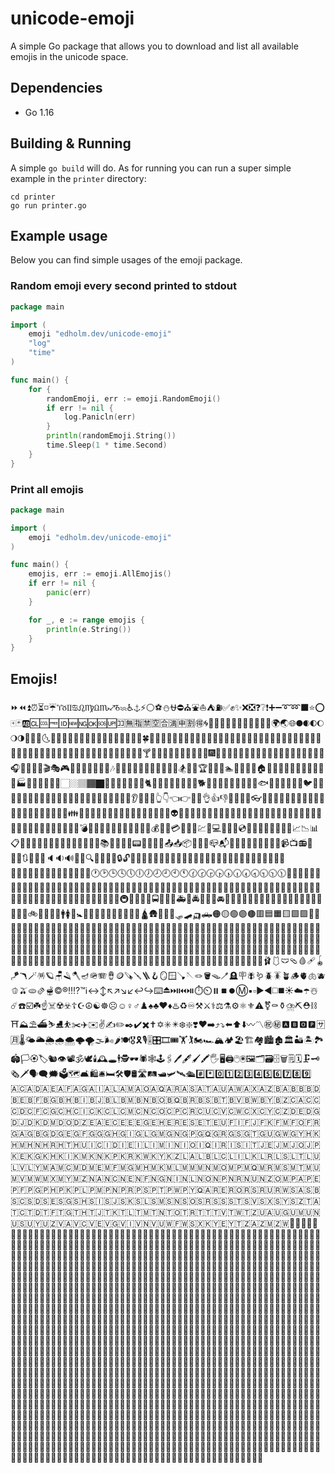 # unicode-emoji

A simple Go package that allows you to download and list all available emojis in the unicode space.

## Dependencies

* Go 1.16

## Building & Running

A simple `go build` will do. As for running you can run a super simple example in the `printer` directory:

```
cd printer
go run printer.go
```

## Example usage

Below you can find simple usages of the emoji package.

### Random emoji every second printed to stdout

```go
package main

import (
	emoji "edholm.dev/unicode-emoji"
	"log"
	"time"
)

func main() {
	for {
		randomEmoji, err := emoji.RandomEmoji()
		if err != nil {
			log.Panicln(err)
		}
		println(randomEmoji.String())
		time.Sleep(1 * time.Second)
	}
}

```

### Print all emojis

```go
package main

import (
	emoji "edholm.dev/unicode-emoji"
)

func main() {
	emojis, err := emoji.AllEmojis()
	if err != nil {
		panic(err)
	}

	for _, e := range emojis {
		println(e.String())
	}
}
```

## Emojis!
⏩⏪⏫⏰⏳◽☔♈♉♊♋♌♍♎♏♐♑♒♿⚓⚡⚪⚽⛄⛎⛔⛪⛲⛵⛺⛽✅✊✨❌❎❓❔❗➕➖➰➿⬛⭐⭕🀄🃏🆎🆑🆒🆓🆔🆕🆖🆗🆘🆙🈁🈚🈯🈲🈳🈴🈵🈸🈹🉐🌀🌁🌂🌃🌄🌅🌆🌇🌈🌉🌊🌋🌍🌏🌐🌑🌒🌓🌔🌖🌗🌙🌚🌛🌜🌝🌟🌭🌮🌰🌲🌴🌷🌸🌹🌺🌻🌼🌽🌾🌿🍀🍁🍂🍃🍄🍅🍆🍇🍈🍉🍋🍌🍍🍎🍐🍑🍒🍓🍔🍕🍖🍗🍘🍙🍚🍛🍜🍝🍞🍟🍠🍡🍢🍣🍤🍥🍦🍧🍨🍩🍪🍫🍬🍭🍮🍯🍰🍱🍲🍳🍴🍵🍶🍷🍸🍹🍺🍼🍾🎀🎁🎂🎃🎄🎅🎆🎇🎈🎉🎊🎋🎌🎍🎎🎏🎐🎑🎒🎠🎡🎢🎣🎤🎥🎦🎧🎨🎩🎪🎫🎬🎭🎮🎯🎰🎱🎲🎳🎴🎵🎶🎷🎸🎹🎺🎻🎼🎽🎾🎿🏀🏁🏂🏃🏅🏆🏇🏈🏉🏊🏏🏐🏑🏒🏠🏡🏢🏤🏥🏦🏧🏨🏩🏪🏫🏬🏭🏮🏯🏴🏸🏹🏺🏻🏼🏽🏾🏿🐀🐁🐂🐃🐄🐅🐆🐈🐉🐊🐌🐍🐏🐑🐓🐔🐕🐖🐗🐘🐙🐚🐛🐜🐝🐞🐟🐠🐡🐢🐣🐤🐥🐦🐧🐨🐪🐫🐬🐭🐮🐯🐰🐱🐲🐳🐴🐵🐶🐷🐸🐹🐺🐻🐼🐽👀👂👃👄👅👆👇👈👉👊👋👌👍👎👏👐👑👒👓👔👕👖👗👘👙👚👛👜👝👞👟👠👡👢👣👥👦👧👨👩👪👬👮👯👰👱👲👳👴👵👶👷👸👹👺👻👼👽👾👿💀💁💂💃💄💅💆💇💈💉💊💋💌💍💎💏💐💑💒💓💔💕💖💗💘💙💚💛💜💝💞💟💠💡💢💣💤💥💦💧💨💩💪💫💭💮💯💰💱💲💳💴💶💸💹💺💻💼💽💾💿📀📁📂📃📄📅📆📇📈📉📊📋📌📍📎📏📐📑📒📓📔📕📖📗📘📙📚📛📜📝📞📟📠📡📢📣📤📥📦📧📨📩📪📬📮📯📰📱📲📳📵📶📸📹📺📻📿🔀🔁🔃🔄🔅🔆🔈🔉🔊🔋🔌🔍🔎🔏🔐🔑🔒🔓🔕🔖🔗🔘🔙🔚🔛🔜🔝🔞🔟🔠🔡🔢🔣🔤🔥🔦🔧🔨🔩🔪🔬🔮🔯🔰🔱🔲🔳🔴🔵🔶🔷🔸🔹🔺🔻🔼🕋🕌🕍🕐🕑🕒🕓🕔🕕🕖🕗🕘🕙🕚🕜🕝🕞🕟🕠🕡🕢🕣🕤🕥🕦🕺🖕🖤🗻🗼🗽🗾😀😁😂😃😄😅😇😉😊😋😌😎😏😐😑😒😓😕😖😗😘😙😚😛😜😝😟😠😡😢😣😤😦😨😩😪😬😭😮😰😱😲😴😵😶😷😸😹😺😻😼😽😾😿🙁🙂🙃🙅🙆🙇🙈🙉🙊🙋🙌🙍🙎🚀🚁🚃🚄🚆🚇🚈🚉🚊🚌🚍🚎🚏🚐🚑🚒🚔🚕🚖🚗🚘🚙🚛🚜🚝🚞🚟🚠🚢🚣🚤🚦🚧🚨🚩🚪🚫🚬🚮🚯🚰🚲🚳🚴🚶🚷🚹🚺🚻🚼🚽🚿🛀🛁🛂🛃🛄🛌🛐🛑🛕🛖🛫🛴🛵🛷🛹🛺🛻🟠🟡🟢🟣🟤🟥🟦🟧🟨🟩🟪🤌🤍🤎🤐🤑🤒🤓🤔🤕🤖🤗🤙🤚🤛🤜🤝🤟🤠🤡🤢🤣🤤🤥🤦🤨🤩🤪🤫🤬🤭🤮🤰🤱🤳🤴🤵🤶🤷🤸🤹🤼🤽🤿🥀🥁🥂🥃🥄🥇🥈🥉🥊🥌🥍🥎🥐🥑🥒🥓🥔🥕🥖🥗🥘🥙🥚🥛🥜🥝🥟🥠🥡🥢🥣🥤🥥🥦🥧🥨🥩🥪🥬🥭🥮🥯🥱🥲🥳🥴🥵🥷🥺🥻🥼🥽🥾🦀🦁🦂🦃🦅🦆🦇🦈🦉🦊🦋🦌🦍🦎🦏🦐🦒🦓🦔🦕🦖🦘🦙🦚🦛🦜🦝🦞🦟🦠🦡🦣🦥🦦🦧🦨🦩🦫🦬🦮🦰🦱🦲🦳🦴🦵🦶🦷🦸🦺🦻🦼🦽🦾🧀🧁🧃🧄🧅🧆🧇🧈🧉🧋🧍🧎🧐🧑🧒🧓🧔🧕🧖🧗🧘🧙🧚🧛🧜🧝🧞🧟🧠🧡🧢🧣🧤🧥🧧🧨🧩🧪🧫🧬🧭🧮🧯🧰🧱🧲🧳🧴🧵🧶🧷🧸🧹🧺🧻🧼🧽🧾🩰🩱🩲🩴🩸🩹🪀🪁🪃🪄🪅🪐🪑🪒🪓🪔🪖🪗🪘🪙🪚🪛🪜🪝🪞🪟🪠🪡🪢🪣🪤🪥🪦🪧🪰🪱🪲🪳🪴🪵🫀🫁🫐🫑🫒🫓🫔🫕©️®️‼️⁉️™️ℹ️↔️↕️↖️↗️↘️↙️↩️↪️⌨️⏏️⏭️⏮️⏯️⏱️⏲️⏸️⏹️⏺️Ⓜ️▪️▫️▶️◀️◻️◼️☀️☁️☂️☃️☄️☎️☑️☘️☝️☠️☢️☣️☦️☪️☮️☯️☸️☹️☺️♀️♂️♟️♠️♣️♥️♦️♨️♻️♾️⚒️⚔️⚕️⚖️⚗️⚙️⚛️⚜️⚠️⚧️⚰️⚱️⛈️⛏️⛑️⛓️⛩️⛰️⛱️⛴️⛷️⛸️⛹️✂️✈️✉️✌️✍️✏️✒️✔️✖️✝️✡️✳️✴️❄️❇️❣️❤️➡️⤴️⤵️⬅️⬆️⬇️〰️〽️㊗️㊙️🅰️🅱️🅾️🅿️🈂️🈷️🌡️🌤️🌥️🌦️🌧️🌨️🌩️🌪️🌫️🌬️🌶️🍽️🎖️🎗️🎙️🎚️🎛️🎞️🎟️🏋️🏌️🏍️🏎️🏔️🏕️🏖️🏗️🏘️🏙️🏚️🏛️🏜️🏝️🏞️🏟️🏳️🏵️🏷️🐿️👁️📽️🕉️🕊️🕯️🕰️🕳️🕴️🕵️🕶️🕷️🕸️🕹️🖇️🖊️🖋️🖌️🖍️🖐️🖥️🖨️🖱️🖲️🖼️🗂️🗃️🗄️🗑️🗒️🗓️🗜️🗝️🗞️🗡️🗣️🗨️🗯️🗳️🗺️🛋️🛍️🛎️🛏️🛠️🛡️🛢️🛣️🛤️🛥️🛩️🛰️🛳️#️⃣*️⃣0️⃣1️⃣2️⃣3️⃣4️⃣5️⃣6️⃣7️⃣8️⃣9️⃣🇦🇨🇦🇩🇦🇪🇦🇫🇦🇬🇦🇮🇦🇱🇦🇲🇦🇴🇦🇶🇦🇷🇦🇸🇦🇹🇦🇺🇦🇼🇦🇽🇦🇿🇧🇦🇧🇧🇧🇩🇧🇪🇧🇫🇧🇬🇧🇭🇧🇮🇧🇯🇧🇱🇧🇲🇧🇳🇧🇴🇧🇶🇧🇷🇧🇸🇧🇹🇧🇻🇧🇼🇧🇾🇧🇿🇨🇦🇨🇨🇨🇩🇨🇫🇨🇬🇨🇭🇨🇮🇨🇰🇨🇱🇨🇲🇨🇳🇨🇴🇨🇵🇨🇷🇨🇺🇨🇻🇨🇼🇨🇽🇨🇾🇨🇿🇩🇪🇩🇬🇩🇯🇩🇰🇩🇲🇩🇴🇩🇿🇪🇦🇪🇨🇪🇪🇪🇬🇪🇭🇪🇷🇪🇸🇪🇹🇪🇺🇫🇮🇫🇯🇫🇰🇫🇲🇫🇴🇫🇷🇬🇦🇬🇧🇬🇩🇬🇪🇬🇫🇬🇬🇬🇭🇬🇮🇬🇱🇬🇲🇬🇳🇬🇵🇬🇶🇬🇷🇬🇸🇬🇹🇬🇺🇬🇼🇬🇾🇭🇰🇭🇲🇭🇳🇭🇷🇭🇹🇭🇺🇮🇨🇮🇩🇮🇪🇮🇱🇮🇲🇮🇳🇮🇴🇮🇶🇮🇷🇮🇸🇮🇹🇯🇪🇯🇲🇯🇴🇯🇵🇰🇪🇰🇬🇰🇭🇰🇮🇰🇲🇰🇳🇰🇵🇰🇷🇰🇼🇰🇾🇰🇿🇱🇦🇱🇧🇱🇨🇱🇮🇱🇰🇱🇷🇱🇸🇱🇹🇱🇺🇱🇻🇱🇾🇲🇦🇲🇨🇲🇩🇲🇪🇲🇫🇲🇬🇲🇭🇲🇰🇲🇱🇲🇲🇲🇳🇲🇴🇲🇵🇲🇶🇲🇷🇲🇸🇲🇹🇲🇺🇲🇻🇲🇼🇲🇽🇲🇾🇲🇿🇳🇦🇳🇨🇳🇪🇳🇫🇳🇬🇳🇮🇳🇱🇳🇴🇳🇵🇳🇷🇳🇺🇳🇿🇴🇲🇵🇦🇵🇪🇵🇫🇵🇬🇵🇭🇵🇰🇵🇱🇵🇲🇵🇳🇵🇷🇵🇸🇵🇹🇵🇼🇵🇾🇶🇦🇷🇪🇷🇴🇷🇸🇷🇺🇷🇼🇸🇦🇸🇧🇸🇨🇸🇩🇸🇪🇸🇬🇸🇭🇸🇮🇸🇯🇸🇰🇸🇱🇸🇲🇸🇳🇸🇴🇸🇷🇸🇸🇸🇹🇸🇻🇸🇽🇸🇾🇸🇿🇹🇦🇹🇨🇹🇩🇹🇫🇹🇬🇹🇭🇹🇯🇹🇰🇹🇱🇹🇲🇹🇳🇹🇴🇹🇷🇹🇹🇹🇻🇹🇼🇹🇿🇺🇦🇺🇬🇺🇲🇺🇳🇺🇸🇺🇾🇺🇿🇻🇦🇻🇨🇻🇪🇻🇬🇻🇮🇻🇳🇻🇺🇼🇫🇼🇸🇽🇰🇾🇪🇾🇹🇿🇦🇿🇲🇿🇼🏴󠁧󠁢󠁥󠁮󠁧󠁿🏴󠁧󠁢󠁳󠁣󠁴󠁿🏴󠁧󠁢󠁷󠁬󠁳󠁿☝🏻☝🏼☝🏽☝🏾☝🏿⛹🏻⛹🏼⛹🏽⛹🏾⛹🏿✊🏻✊🏼✊🏽✊🏾✊🏿✋🏻✋🏼✋🏽✋🏾✋🏿✌🏻✌🏼✌🏽✌🏾✌🏿✍🏻✍🏼✍🏽✍🏾✍🏿🎅🏻🎅🏼🎅🏽🎅🏾🎅🏿🏂🏻🏂🏼🏂🏽🏂🏾🏂🏿🏃🏻🏃🏼🏃🏽🏃🏾🏃🏿🏄🏻🏄🏼🏄🏽🏄🏾🏄🏿🏇🏻🏇🏼🏇🏽🏇🏾🏇🏿🏊🏻🏊🏼🏊🏽🏊🏾🏊🏿🏋🏻🏋🏼🏋🏽🏋🏾🏋🏿🏌🏻🏌🏼🏌🏽🏌🏾🏌🏿👂🏻👂🏼👂🏽👂🏾👂🏿👃🏻👃🏼👃🏽👃🏾👃🏿👆🏻👆🏼👆🏽👆🏾👆🏿👇🏻👇🏼👇🏽👇🏾👇🏿👈🏻👈🏼👈🏽👈🏾👈🏿👉🏻👉🏼👉🏽👉🏾👉🏿👊🏻👊🏼👊🏽👊🏾👊🏿👋🏻👋🏼👋🏽👋🏾👋🏿👌🏻👌🏼👌🏽👌🏾👌🏿👍🏻👍🏼👍🏽👍🏾👍🏿👎🏻👎🏼👎🏽👎🏾👎🏿👏🏻👏🏼👏🏽👏🏾👏🏿👐🏻👐🏼👐🏽👐🏾👐🏿👦🏻👦🏼👦🏽👦🏾👦🏿👧🏻👧🏼👧🏽👧🏾👧🏿👨🏻👨🏼👨🏽👨🏾👨🏿👩🏻👩🏼👩🏽👩🏾👩🏿👫🏻👫🏼👫🏽👫🏾👫🏿👬🏻👬🏼👬🏽👬🏾👬🏿👭🏻👭🏼👭🏽👭🏾👭🏿👮🏻👮🏼👮🏽👮🏾👮🏿👰🏻👰🏼👰🏽👰🏾👰🏿👱🏻👱🏼👱🏽👱🏾👱🏿👲🏻👲🏼👲🏽👲🏾👲🏿👳🏻👳🏼👳🏽👳🏾👳🏿👴🏻👴🏼👴🏽👴🏾👴🏿👵🏻👵🏼👵🏽👵🏾👵🏿👶🏻👶🏼👶🏽👶🏾👶🏿👷🏻👷🏼👷🏽👷🏾👷🏿👸🏻👸🏼👸🏽👸🏾👸🏿👼🏻👼🏼👼🏽👼🏾👼🏿💁🏻💁🏼💁🏽💁🏾💁🏿💂🏻💂🏼💂🏽💂🏾💂🏿💃🏻💃🏼💃🏽💃🏾💃🏿💅🏻💅🏼💅🏽💅🏾💅🏿💆🏻💆🏼💆🏽💆🏾💆🏿💇🏻💇🏼💇🏽💇🏾💇🏿💏🏻💏🏼💏🏽💏🏾💏🏿💑🏻💑🏼💑🏽💑🏾💑🏿💪🏻💪🏼💪🏽💪🏾💪🏿🕴🏻🕴🏼🕴🏽🕴🏾🕴🏿🕵🏻🕵🏼🕵🏽🕵🏾🕵🏿🕺🏻🕺🏼🕺🏽🕺🏾🕺🏿🖐🏻🖐🏼🖐🏽🖐🏾🖐🏿🖕🏻🖕🏼🖕🏽🖕🏾🖕🏿🖖🏻🖖🏼🖖🏽🖖🏾🖖🏿🙅🏻🙅🏼🙅🏽🙅🏾🙅🏿🙆🏻🙆🏼🙆🏽🙆🏾🙆🏿🙇🏻🙇🏼🙇🏽🙇🏾🙇🏿🙋🏻🙋🏼🙋🏽🙋🏾🙋🏿🙌🏻🙌🏼🙌🏽🙌🏾🙌🏿🙍🏻🙍🏼🙍🏽🙍🏾🙍🏿🙎🏻🙎🏼🙎🏽🙎🏾🙎🏿🙏🏻🙏🏼🙏🏽🙏🏾🙏🏿🚣🏻🚣🏼🚣🏽🚣🏾🚣🏿🚴🏻🚴🏼🚴🏽🚴🏾🚴🏿🚵🏻🚵🏼🚵🏽🚵🏾🚵🏿🚶🏻🚶🏼🚶🏽🚶🏾🚶🏿🛀🏻🛀🏼🛀🏽🛀🏾🛀🏿🛌🏻🛌🏼🛌🏽🛌🏾🛌🏿🤌🏻🤌🏼🤌🏽🤌🏾🤌🏿🤏🏻🤏🏼🤏🏽🤏🏾🤏🏿🤘🏻🤘🏼🤘🏽🤘🏾🤘🏿🤙🏻🤙🏼🤙🏽🤙🏾🤙🏿🤚🏻🤚🏼🤚🏽🤚🏾🤚🏿🤛🏻🤛🏼🤛🏽🤛🏾🤛🏿🤜🏻🤜🏼🤜🏽🤜🏾🤜🏿🤞🏻🤞🏼🤞🏽🤞🏾🤞🏿🤟🏻🤟🏼🤟🏽🤟🏾🤟🏿🤦🏻🤦🏼🤦🏽🤦🏾🤦🏿🤰🏻🤰🏼🤰🏽🤰🏾🤰🏿🤱🏻🤱🏼🤱🏽🤱🏾🤱🏿🤲🏻🤲🏼🤲🏽🤲🏾🤲🏿🤳🏻🤳🏼🤳🏽🤳🏾🤳🏿🤴🏻🤴🏼🤴🏽🤴🏾🤴🏿🤵🏻🤵🏼🤵🏽🤵🏾🤵🏿🤶🏻🤶🏼🤶🏽🤶🏾🤶🏿🤷🏻🤷🏼🤷🏽🤷🏾🤷🏿🤸🏻🤸🏼🤸🏽🤸🏾🤸🏿🤹🏻🤹🏼🤹🏽🤹🏾🤹🏿🤽🏻🤽🏼🤽🏽🤽🏾🤽🏿🤾🏻🤾🏼🤾🏽🤾🏾🤾🏿🥷🏻🥷🏼🥷🏽🥷🏾🥷🏿🦵🏻🦵🏼🦵🏽🦵🏾🦵🏿🦶🏻🦶🏼🦶🏽🦶🏾🦶🏿🦸🏻🦸🏼🦸🏽🦸🏾🦸🏿🦹🏻🦹🏼🦹🏽🦹🏾🦹🏿🦻🏻🦻🏼🦻🏽🦻🏾🦻🏿🧍🏻🧍🏼🧍🏽🧍🏾🧍🏿🧎🏻🧎🏼🧎🏽🧎🏾🧎🏿🧏🏻🧏🏼🧏🏽🧏🏾🧏🏿🧑🏻🧑🏼🧑🏽🧑🏾🧑🏿🧒🏻🧒🏼🧒🏽🧒🏾🧒🏿🧓🏻🧓🏼🧓🏽🧓🏾🧓🏿🧔🏻🧔🏼🧔🏽🧔🏾🧔🏿🧕🏻🧕🏼🧕🏽🧕🏾🧕🏿🧖🏻🧖🏼🧖🏽🧖🏾🧖🏿🧗🏻🧗🏼🧗🏽🧗🏾🧗🏿🧘🏻🧘🏼🧘🏽🧘🏾🧘🏿🧙🏻🧙🏼🧙🏽🧙🏾🧙🏿🧚🏻🧚🏼🧚🏽🧚🏾🧚🏿🧛🏻🧛🏼🧛🏽🧛🏾🧛🏿🧜🏻🧜🏼🧜🏽🧜🏾🧜🏿🧝🏻🧝🏼🧝🏽🧝🏾🧝🏿
